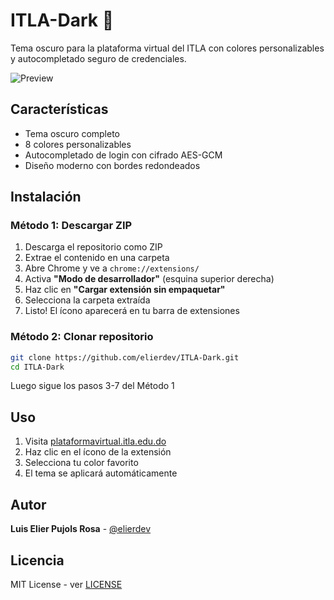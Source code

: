 # ITLA-Dark 🌙

Tema oscuro para la plataforma virtual del ITLA con colores personalizables y autocompletado seguro de credenciales.

![Preview](https://i.imgur.com/hpWypMz.png)

## Características

- Tema oscuro completo
- 8 colores personalizables
- Autocompletado de login con cifrado AES-GCM
- Diseño moderno con bordes redondeados

## Instalación

### Método 1: Descargar ZIP
1. Descarga el repositorio como ZIP
2. Extrae el contenido en una carpeta
3. Abre Chrome y ve a `chrome://extensions/`
4. Activa **"Modo de desarrollador"** (esquina superior derecha)
5. Haz clic en **"Cargar extensión sin empaquetar"**
6. Selecciona la carpeta extraída
7. Listo! El ícono aparecerá en tu barra de extensiones

### Método 2: Clonar repositorio
```bash
git clone https://github.com/elierdev/ITLA-Dark.git
cd ITLA-Dark
```
Luego sigue los pasos 3-7 del Método 1

## Uso

1. Visita [plataformavirtual.itla.edu.do](https://plataformavirtual.itla.edu.do)
2. Haz clic en el ícono de la extensión
3. Selecciona tu color favorito
4. El tema se aplicará automáticamente

## Autor

**Luis Elier Pujols Rosa** - [@elierdev](https://github.com/elierdev/)

## Licencia

MIT License - ver [LICENSE](LICENSE)

